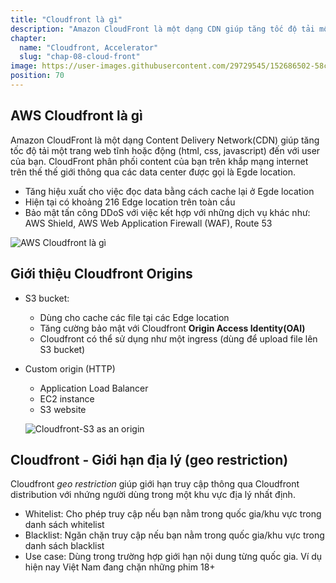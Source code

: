 ```yaml
---
title: "Cloudfront là gì"
description: "Amazon CloudFront là một dạng CDN giúp tăng tốc độ tải một trang web tĩnh hoặc động đến với user của bạn. CloudFront phân phối content của bạn trên khắp mạng internet trên thế thế giới thông qua các data center được gọi là Egde location."
chapter:
  name: "Cloudfront, Accelerator"
  slug: "chap-08-cloud-front"
image: https://user-images.githubusercontent.com/29729545/152686502-58ce75ad-3018-4eac-842a-bb039aea1c66.png
position: 70
---
```


## AWS Cloudfront là gì

Amazon CloudFront là một dạng Content Delivery Network(CDN) giúp tăng tốc độ tải một trang web tĩnh hoặc động (html, css, javascript) đến với user của bạn. CloudFront phân phối content của bạn trên khắp mạng internet trên thế thế giới thông qua các data center được gọi là Egde location.

- Tăng hiệu xuất cho việc đọc data bằng cách cache lại ở Egde location
- Hiện tại có khoảng 216 Edge location trên toàn cầu
- Bảo mật tấn công DDoS với việc kết hợp với những dịch vụ khác như: AWS Shield, AWS Web Application Firewall (WAF), Route 53

![AWS Cloudfront là gì](https://images.viblo.asia/b039a4e3-ce07-4dda-8896-2220fdfcf2f0.png)

## Giới thiệu Cloudfront Origins

- S3 bucket:
  - Dùng cho cache các file tại các Edge location
  - Tăng cường bảo mật với Cloudfront **Origin Access Identity(OAI)**
  - Cloudfront có thể sử dụng như một ingress (dùng để upload file lên S3 bucket)
- Custom origin (HTTP)

  - Application Load Balancer
  - EC2 instance
  - S3 website

  ![Cloudfront-S3 as an origin](https://user-images.githubusercontent.com/29729545/152686502-58ce75ad-3018-4eac-842a-bb039aea1c66.png)

## Cloudfront - Giới hạn địa lý (geo restriction)

Cloudfront _geo restriction_ giúp giới hạn truy cập thông qua Cloudfront distribution với nhứng người dùng trong một khu vực địa lý nhất định.

- Whitelist: Cho phép truy cập nếu bạn nằm trong quốc gia/khu vực trong danh sách whitelist
- Blacklist: Ngăn chặn truy cập nếu bạn nằm trong quốc gia/khu vực trong danh sách blacklist
- Use case: Dùng trong trường hợp giới hạn nội dung từng quốc gia. Ví dụ hiện nay Việt Nam đang chặn những phim 18+
